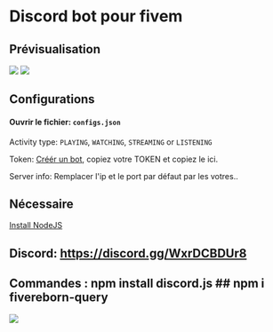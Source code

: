 # Discord bot pour fivem 

## Prévisualisation

<img src="https://kasper-rasmussen.dk/assets/images/discord_bot/1.png" />
<img src="https://kasper-rasmussen.dk/assets/images/discord_bot/2.png" />

## Configurations

#### Ouvrir le fichier: `configs.json`

Activity type: `PLAYING`, `WATCHING`, `STREAMING` or `LISTENING`

Token: [Créér un bot](https://discordapp.com/developers/applications/), copiez votre TOKEN et copiez le ici.

Server info: Remplacer l'ip et le port par défaut par les votres..

## Nécessaire

[Install NodeJS](https://nodejs.org/en/download/)

## Discord: https://discord.gg/WxrDCBDUr8

## Commandes : npm install discord.js   ##  npm i fivereborn-query 

<a href="https://discord.gg/WxrDCBDUr8"><img src="https://kasper-rasmussen.dk/assets/images/icons/discord_logo.png" /></a>
